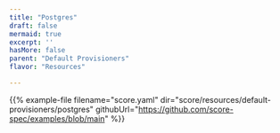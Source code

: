 ```yaml
---
title: "Postgres"
draft: false
mermaid: true
excerpt: ''
hasMore: false
parent: "Default Provisioners"
flavor: "Resources"

---
```




{{% example-file filename="score.yaml" dir="score/resources/default-provisioners/postgres" githubUrl="https://github.com/score-spec/examples/blob/main" %}}
